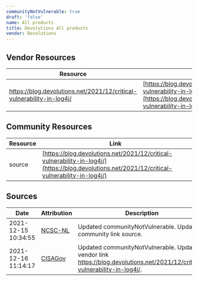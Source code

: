 ```yaml
---
communityNotVulnerable: true
draft: 'false'
name: All products
title: Devolutions All products
vendor: Devolutions
---
```


## Vendor Resources
| Resource | Link |
| --- | --- |
| https://blog.devolutions.net/2021/12/critical-vulnerability-in-log4j/ | [https://blog.devolutions.net/2021/12/critical-vulnerability-in-log4j/](https://blog.devolutions.net/2021/12/critical-vulnerability-in-log4j/) |

## Community Resources
| Resource | Link |
| --- | --- |
| source | [https://blog.devolutions.net/2021/12/critical-vulnerability-in-log4j/](https://blog.devolutions.net/2021/12/critical-vulnerability-in-log4j/) |


## Sources
| Date | Attribution | Description |
| --- | --- | --- |
| 2021-12-15 10:34:55 | [NCSC-NL](https://github.com/NCSC-NL/log4shell/blob/main/software/README.md) | Updated communityNotVulnerable. Updated community link source.  |
| 2021-12-16 11:14:17 | [CISAGov](https://raw.githubusercontent.com/cisagov/log4j-affected-db/develop/README.md) | Updated communityNotVulnerable. Updated vendor link https://blog.devolutions.net/2021/12/critical-vulnerability-in-log4j/.  |
